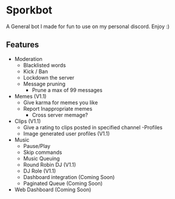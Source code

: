 # Sporkbot

A General bot I made for fun to use on my personal discord. Enjoy :)

## Features
- Moderation
    - Blacklisted words
    - Kick / Ban
    - Lockdown the server
    - Message pruning
        - Prune a max of 99 messages
- Memes (V1.1)
    - Give karma for memes you like
    - Report Inappropriate memes
        - Cross server memage?
- Clips (V1.1)
    - Give a rating to clips posted in specified channel
-Profiles
    - Image generated user profiles (V1.1)
- Music
    - Pause/Play
    - Skip commands
    - Music Queuing
    - Round Robin DJ (V1.1)
    - DJ Role (V1.1)
    - Dashboard integration (Coming Soon)
    - Paginated Queue (Coming Soon)
- Web Dashboard (Coming Soon)